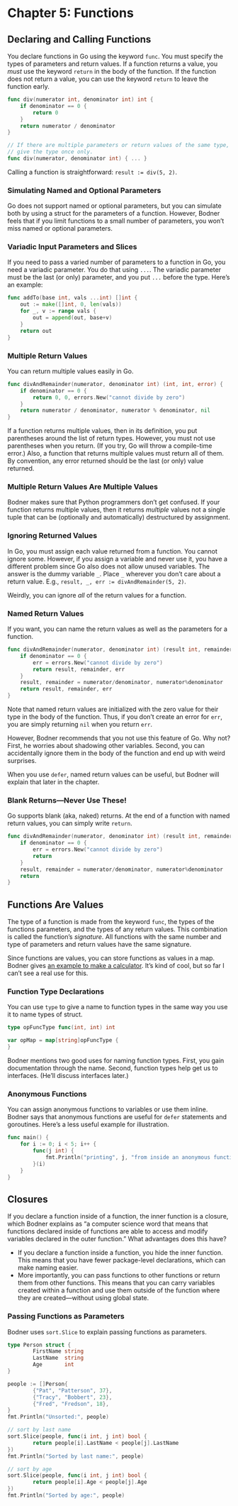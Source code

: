 # Chapter 5: Functions

## Declaring and Calling Functions

You declare functions in Go using the keyword `func`. You must specify the types of parameters and return values. If a function returns a value, you *must* use the keyword `return` in the body of the function. If the function does not return a value, you can use the keyword `return` to leave the function early.

```go
func div(numerator int, denominator int) int {
    if denominator == 0 {
        return 0
    }
    return numerator / denominator
}

// If there are multiple parameters or return values of the same type, you can
// give the type once only.
func div(numerator, denominator int) { ... }
```

Calling a function is straightforward: `result := div(5, 2)`.

### Simulating Named and Optional Parameters

Go does not support named or optional parameters, but you can simulate both by using a struct for the parameters of a function. However, Bodner feels that if you limit functions to a small number of parameters, you won’t miss named or optional parameters.

### Variadic Input Parameters and Slices

If you need to pass a varied number of parameters to a function in Go, you need a variadic parameter. You do that using `...`. The variadic parameter must be the last (or only) parameter, and you put `...` before the type. Here’s an example:

```go
func addTo(base int, vals ...int) []int {
    out := make([]int, 0, len(vals))
    for _, v := range vals {
        out = append(out, base+v)
    }
    return out
}
```

### Multiple Return Values

You can return multiple values easily in Go.

```go
func divAndRemainder(numerator, denominator int) (int, int, error) {
    if denominator == 0 {
        return 0, 0, errors.New("cannot divide by zero")
    }
    return numerator / denominator, numerator % denominator, nil
}
```

If a function returns multiple values, then in its definition, you put parentheses around the list of return types. However, you must not use parentheses when you return. (If you try, Go will throw a compile-time error.) Also, a function that returns multiple values must return all of them. By convention, any error returned should be the last (or only) value returned.

### Multiple Return Values Are Multiple Values

Bodner makes sure that Python programmers don’t get confused. If your function returns multiple values, then it returns *multiple* values not a single tuple that can be (optionally and automatically) destructured by assignment.

### Ignoring Returned Values

In Go, you must assign each value returned from a function. You cannot ignore some. However, if you assign a variable and never use it, you have a different problem since Go also does not allow unused variables. The answer is the dummy variable `_`. Place `_` wherever you don’t care about a return value. E.g., `result, _, err := divAndRemainder(5, 2)`.

Weirdly, you can ignore *all* of the return values for a function.

### Named Return Values

If you want, you can name the return values as well as the parameters for a function.

```go
func divAndRemainder(numerator, denominator int) (result int, remainder int, err error) {
    if denominator == 0 {
        err = errors.New("cannot divide by zero")
        return result, remainder, err
    }
    result, remainder = numerator/denominator, numerator%denominator
    return result, remainder, err
}
```

Note that named return values are initialized with the zero value for their type in the body of the function. Thus, if you don’t create an error for `err`, you are simply returning `nil` when you return `err`.

However, Bodner recommends that you not use this feature of Go. Why not? First, he worries about shadowing other variables. Second, you can accidentally ignore them in the body of the function and end up with weird surprises.

When you use `defer`, named return values can be useful, but Bodner will explain that later in the chapter.

### Blank Returns—Never Use These!

Go supports blank (aka, naked) returns. At the end of a function with named return values, you can simply write `return`.

```go
func divAndRemainder(numerator, denominator int) (result int, remainder int, err error) {
    if denominator == 0 {
        err = errors.New("cannot divide by zero")
        return
    }
    result, remainder = numerator/denominator, numerator%denominator
    return
}
```

## Functions Are Values

The type of a function is made from the keyword `func`, the types of the functions parameters, and the types of any return values. This combination is called the function’s *signature*. All functions with the same number and type of parameters and return values have the same signature.

Since functions are values, you can store functions as values in a map. Bodner gives [an example to make a calculator](https://oreil.ly/L59VY). It’s kind of cool, but so far I can’t see a real use for this.

### Function Type Declarations

You can use `type` to give a name to function types in the same way you use it to name types of struct.

```go
type opFuncType func(int, int) int

var opMap = map[string]opFuncType {
}
```

Bodner mentions two good uses for naming function types. First, you gain documentation through the name. Second, function types help get us to interfaces. (He’ll discuss interfaces later.)

### Anonymous Functions

You can assign anonymous functions to variables or use them inline. Bodner says that anonymous functions are useful for `defer` statements and goroutines. Here’s a less useful example for illustration.

```go
func main() {
    for i := 0; i < 5; i++ {
        func(j int) {
            fmt.Println("printing", j, "from inside an anonymous function")
        }(i)
    }
}
```

## Closures

If you declare a function inside of a function, the inner function is a closure, which Bodner explains as “a computer science word that means that functions declared inside of functions are able to access and modify variables declared in the outer function.” What advantages does this have?

+ If you declare a function inside a function, you hide the inner function. This means that you have fewer package-level declarations, which can make naming easier.
+ More importantly, you can pass functions to other functions or return them from other functions. This means that you can carry variables created within a function and use them outside of the function where they are created—without using global state.

### Passing Functions as Parameters

Bodner uses `sort.Slice` to explain passing functions as parameters.

```go
type Person struct {
        FirstName string
        LastName  string
        Age       int
}

people := []Person{
        {"Pat", "Patterson", 37},
        {"Tracy", "Bobbert", 23},
        {"Fred", "Fredson", 18},
}
fmt.Println("Unsorted:", people)

// sort by last name
sort.Slice(people, func(i int, j int) bool {
        return people[i].LastName < people[j].LastName
})
fmt.Println("Sorted by last name:", people)

// sort by age
sort.Slice(people, func(i int, j int) bool {
        return people[i].Age < people[j].Age
})
fmt.Println("Sorted by age:", people)
```
